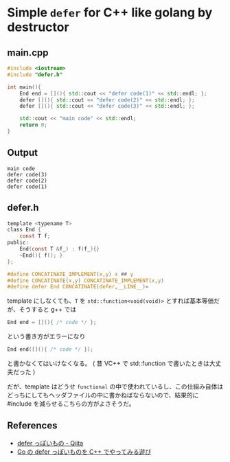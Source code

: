 Simple `defer` for C++ like golang by destructor
================================================

main.cpp
--------

```main.cpp
#include <iostream>
#include "defer.h"

int main(){
    End end = [](){ std::cout << "defer code(1)" << std::endl; };
    defer [](){ std::cout << "defer code(2)" << std::endl; };
    defer [](){ std::cout << "defer code(3)" << std::endl; };

    std::cout << "main code" << std::endl;
    return 0;
}
```

Output
------

```./a|
main code
defer code(3)
defer code(2)
defer code(1)
```


defer.h
-------

```defer.h
template <typename T>
class End {
    const T f;
public:
    End(const T &f_) : f(f_){}
    ~End(){ f(); }
};

#define CONCATINATE_IMPLEMENT(x,y) x ## y
#define CONCATINATE(x,y) CONCATINATE_IMPLEMENT(x,y)
#define defer End CONCATINATE(defer,__LINE__)=
```

template にしなくても、`T` を `std::function<void(void)>` とすれば基本等価だが、そうすると g++ では

```cpp
End end = [](){ /* code */ };
```

という書き方がエラーになり

```cpp
End end([](){ /* code */ });
```

と書かなくてはいけなくなる。
( 昔 VC++ で std::function で書いたときは大丈夫だった )

だが、template はどうせ `functional` の中で使われているし、この仕組み自体はどっちにしてもヘッダファイルの中に書かねばならないので、結果的に #include を減らせるこちらの方がよさそうだ。

References
----------
+ [defer っぽいもの - Qiita](https://qiita.com/SaitoAtsushi/items/afb428d0834ca4dda1e5)
+ [Go の defer っぽいものを C++ でやってみる遊び](https://gist.github.com/SaitoAtsushi/c40f4facd5754502136010fdf14228d0)
